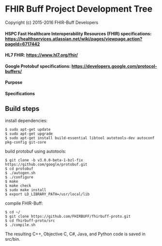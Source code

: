 # FHIR Buff Project Development Tree

Copyright (c) 2015-2016 FHIR-Buff Developers

#### HSPC Fast Healthcare Interoperability Resources (FHIR) specifications:  https://healthservices.atlassian.net/wiki/pages/viewpage.action?pageId=6717442
#### HL7 FHIR: https://www.hl7.org/fhir/
#### Google Protobuf specifications: https://developers.google.com/protocol-buffers/

#### Purpose

#### Specifications

Build steps
-----------

install dependencies:

    $ sudo apt-get update
    $ sudo apt-get upgrade
    $ sudo apt-get install build-essential libtool autotools-dev autoconf pkg-config git-core
    
build protobuf using autotools:

    $ git clone -b v3.0.0-beta-1-bzl-fix https://github.com/google/protobuf.git
    $ cd protobuf
    $ ./autogen.sh
    $ ./configure
    $ make
    $ make check
    $ sudo make install
    $ export LD_LIBRARY_PATH=/usr/local/lib
    
compile FHIR-Buff:

    $ cd ~/
    $ git clone https://github.com/FHIRBUFF/fhirbuff-proto.git
    $ cd fhirbuff-proto/src
    $ ./compile.sh
    
The resulting C++, Objective C, C#, Java, and Python code is saved in src/bin.  






